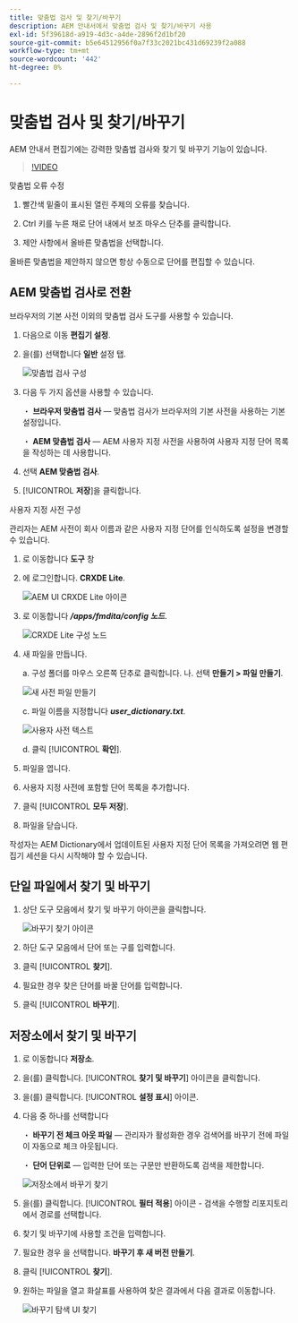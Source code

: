 ```yaml
---
title: 맞춤법 검사 및 찾기/바꾸기
description: AEM 안내서에서 맞춤법 검사 및 찾기/바꾸기 사용
exl-id: 5f39618d-a919-4d3c-a4de-2896f2d1bf20
source-git-commit: b5e64512956f0a7f33c2021bc431d69239f2a088
workflow-type: tm+mt
source-wordcount: '442'
ht-degree: 0%

---
```


# 맞춤법 검사 및 찾기/바꾸기

AEM 안내서 편집기에는 강력한 맞춤법 검사와 찾기 및 바꾸기 기능이 있습니다.

>[!VIDEO](https://video.tv.adobe.com/v/342768)

맞춤법 오류 수정

1. 빨간색 밑줄이 표시된 열린 주제의 오류를 찾습니다.

2. Ctrl 키를 누른 채로 단어 내에서 보조 마우스 단추를 클릭합니다.

3. 제안 사항에서 올바른 맞춤법을 선택합니다.

올바른 맞춤법을 제안하지 않으면 항상 수동으로 단어를 편집할 수 있습니다.

## AEM 맞춤법 검사로 전환

브라우저의 기본 사전 이외의 맞춤법 검사 도구를 사용할 수 있습니다.

1. 다음으로 이동 **편집기 설정**.

2. 을(를) 선택합니다 **일반** 설정 탭.

   ![맞춤법 검사 구성](images/lesson-11/configure-dictionary.png)

3. 다음 두 가지 옵션을 사용할 수 있습니다.

   ・ **브라우저 맞춤법 검사** — 맞춤법 검사가 브라우저의 기본 사전을 사용하는 기본 설정입니다.

   ・ **AEM 맞춤법 검사** — AEM 사용자 지정 사전을 사용하여 사용자 지정 단어 목록을 작성하는 데 사용합니다.

4. 선택 **AEM 맞춤법 검사**.

5. [!UICONTROL **저장**]&#x200B;을 클릭합니다.

사용자 지정 사전 구성

관리자는 AEM 사전이 회사 이름과 같은 사용자 지정 단어를 인식하도록 설정을 변경할 수 있습니다.

1. 로 이동합니다 **도구** 창

2. 에 로그인합니다. **CRXDE Lite**.

   ![AEM UI CRXDE Lite 아이콘](images/lesson-11/crxde-lite.png)

3. 로 이동합니다 **_/apps/fmdita/config 노드_**.

   ![CRXDE Lite 구성 노드](images/lesson-11/config-node.png)


4. 새 파일을 만듭니다.

   a. 구성 폴더를 마우스 오른쪽 단추로 클릭합니다.
나. 선택 **만들기 > 파일 만들기**.

   ![새 사전 파일 만들기](images/lesson-11/new-dictionary-file.png)


   c. 파일 이름을 지정합니다 _**user_dictionary.txt**_.

   ![사용자 사전 텍스트](images/lesson-11/user-dictionary.png)


   d. 클릭 [!UICONTROL **확인**].

5. 파일을 엽니다.

6. 사용자 지정 사전에 포함할 단어 목록을 추가합니다.

7. 클릭 [!UICONTROL **모두 저장**].

8. 파일을 닫습니다.

작성자는 AEM Dictionary에서 업데이트된 사용자 지정 단어 목록을 가져오려면 웹 편집기 세션을 다시 시작해야 할 수 있습니다.

## 단일 파일에서 찾기 및 바꾸기

1. 상단 도구 모음에서 찾기 및 바꾸기 아이콘을 클릭합니다.

   ![바꾸기 찾기 아이콘](images/lesson-11/find-replace-icon.png)

2. 하단 도구 모음에서 단어 또는 구를 입력합니다.

3. 클릭 [!UICONTROL **찾기**].

4. 필요한 경우 찾은 단어를 바꿀 단어를 입력합니다.

5. 클릭 [!UICONTROL **바꾸기**].

## 저장소에서 찾기 및 바꾸기

1. 로 이동합니다 **저장소**.

2. 을(를) 클릭합니다. [!UICONTROL **찾기 및 바꾸기**] 아이콘을 클릭합니다.

3. 을(를) 클릭합니다. [!UICONTROL **설정 표시**] 아이콘.

4. 다음 중 하나를 선택합니다

   ・ **바꾸기 전 체크 아웃 파일** — 관리자가 활성화한 경우 검색어를 바꾸기 전에 파일이 자동으로 체크 아웃됩니다.

   ・ **단어 단위로** — 입력한 단어 또는 구문만 반환하도록 검색을 제한합니다.

   ![저장소에서 바꾸기 찾기](images/lesson-11/repository-find-replace.png)


5. 을(를) 클릭합니다. [!UICONTROL **필터 적용**] 아이콘 - 검색을 수행할 리포지토리에서 경로를 선택합니다.

6. 찾기 및 바꾸기에 사용할 조건을 입력합니다.

7. 필요한 경우 을 선택합니다. **바꾸기 후 새 버전 만들기**.

8. 클릭 [!UICONTROL **찾기**].

9. 원하는 파일을 열고 화살표를 사용하여 찾은 결과에서 다음 결과로 이동합니다.

   ![바꾸기 탐색 UI 찾기](images/lesson-11/find-replace-navigation.png)
